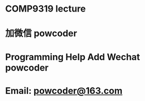 # COMP9319 lecture
# 加微信 powcoder

# Programming Help Add Wechat powcoder

# Email: powcoder@163.com

